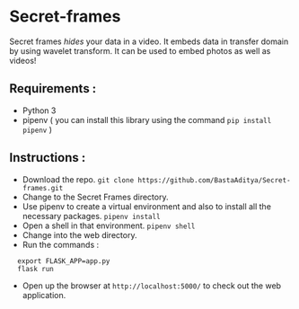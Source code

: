 # Secret-frames
Secret frames *hides* your data in a video. It embeds data in transfer domain by using wavelet transform. It can be used to embed photos as well as videos!
## Requirements :
 - Python 3
 - pipenv ( you can install this library using the command `pip install pipenv` )
## Instructions : 
 - Download the repo. `git clone https://github.com/BastaAditya/Secret-frames.git`
 - Change to the Secret Frames directory.
 - Use pipenv to create a virtual environment and also to install all the necessary packages. `pipenv install`
 - Open a shell in that environment. `pipenv shell`
 - Change into the web directory.
 - Run the commands :
 ```
   export FLASK_APP=app.py
   flask run
 ```
 - Open up the browser at `http://localhost:5000/` to check out the web application.

